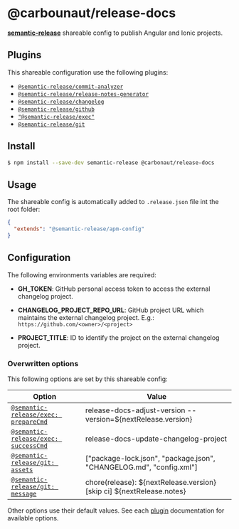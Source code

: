# @carbounaut/release-docs

[**semantic-release**](https://github.com/semantic-release/semantic-release) shareable config to publish Angular and Ionic projects.

## Plugins

This shareable configuration use the following plugins:
- [`@semantic-release/commit-analyzer`](https://github.com/semantic-release/commit-analyzer)
- [`@semantic-release/release-notes-generator`](https://github.com/semantic-release/release-notes-generator)
- [`@semantic-release/changelog`](https://github.com/semantic-release/changelog)
- [`@semantic-release/github`](https://github.com/semantic-release/github)
- [`"@semantic-release/exec"`](https://github.com/semantic-release/exec)
- [`@semantic-release/git`](https://github.com/semantic-release/git)

## Install

```bash
$ npm install --save-dev semantic-release @carbonaut/release-docs
```

## Usage

The shareable config is automatically added to `.release.json` file int the root folder:

```json
{
  "extends": "@semantic-release/apm-config"
}
```

## Configuration

The following environments variables are required:

- **GH_TOKEN**: GitHub personal access token to access the external changelog project.

- **CHANGELOG_PROJECT_REPO_URL**: GitHub project URL which maintains the external changelog project. E.g.: `https://github.com/<owner>/<project>` 

- **PROJECT_TITLE**: ID to identify the project on the external changelog project.

### Overwritten options

This following options are set by this shareable config:

| Option                                                                                      | Value                                                                     |
|---------------------------------------------------------------------------------------------|---------------------------------------------------------------------------|
| [`@semantic-release/exec: prepareCmd`](https://github.com/semantic-release/exec#preparecmd) | release-docs-adjust-version --version=${nextRelease.version}              |
| [`@semantic-release/exec: successCmd`](https://github.com/semantic-release/exec#successCmd) | release-docs-update-changelog-project                                     |
| [`@semantic-release/git: assets`](https://github.com/semantic-release/git#assets)           | ["package-lock.json", "package.json", "CHANGELOG.md", "config.xml"]       |
| [`@semantic-release/git: message`](https://github.com/semantic-release/git#message)         | chore(release): ${nextRelease.version} [skip ci] ${nextRelease.notes}     |

Other options use their default values. See each [plugin](#plugins) documentation for available options.
